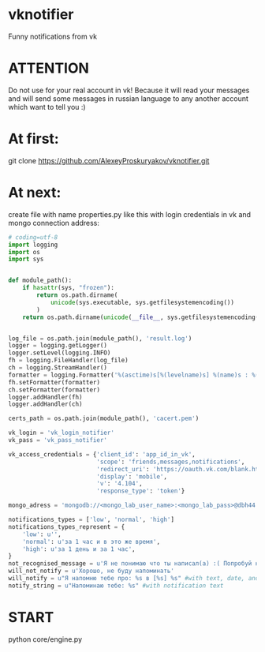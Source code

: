 vknotifier
==========

Funny notifications from vk 

ATTENTION
==========
Do not use for your real account in vk! Because it will read your messages and will send some messages in russian language to any another account which want to tell you :) 

At first:
==========
git clone https://github.com/AlexeyProskuryakov/vknotifier.git

At next: 
==========
create file with name 
properties.py like this with login credentials in vk and mongo connection address:

```python
# coding=utf-8
import logging
import os
import sys


def module_path():
    if hasattr(sys, "frozen"):
        return os.path.dirname(
            unicode(sys.executable, sys.getfilesystemencoding())
        )
    return os.path.dirname(unicode(__file__, sys.getfilesystemencoding()))


log_file = os.path.join(module_path(), 'result.log')
logger = logging.getLogger()
logger.setLevel(logging.INFO)
fh = logging.FileHandler(log_file)
ch = logging.StreamHandler()
formatter = logging.Formatter('%(asctime)s[%(levelname)s] %(name)s : %(message)s')
fh.setFormatter(formatter)
ch.setFormatter(formatter)
logger.addHandler(fh)
logger.addHandler(ch)

certs_path = os.path.join(module_path(), 'cacert.pem')

vk_login = 'vk_login_notifier'
vk_pass = 'vk_pass_notifier'

vk_access_credentials = {'client_id': 'app_id_in_vk',
                         'scope': 'friends,messages,notifications',
                         'redirect_uri': 'https://oauth.vk.com/blank.html',
                         'display': 'mobile',
                         'v': '4.104',
                         'response_type': 'token'}

mongo_adress = 'mongodb://<mongo_lab_user_name>:<mongo_lab_pass>@dbh44.mongolab.com:27447/notifier'

notifications_types = ['low', 'normal', 'high']
notifications_types_represent = {
    'low': u'',
    'normal': u'за 1 час и в это же время',
    'high': u'за 1 день и за 1 час',
}
not_recognised_message = u'Я не понимаю что ты написал(а) :( Попробуй написать по-другому [%s]' #with message text
will_not_notify = u'Хорошо, не буду напоминать'
will_notify = u"Я напомню тебе про: %s в [%s] %s" #with text, date, and notification type
notify_string = u"Напоминаю тебе: %s" #with notification text

```
START
==========
python core/engine.py

